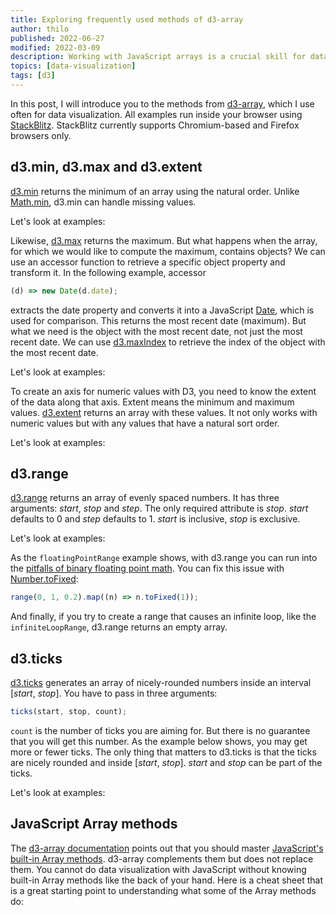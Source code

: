 ```yaml
---
title: Exploring frequently used methods of d3-array
author: thilo
published: 2022-06-27
modified: 2022-03-09
description: Working with JavaScript arrays is a crucial skill for data visualization with D3. Explore frequently used methods of d3-array in this post.
topics: [data-visualization]
tags: [d3]
---
```


<script>
  import { Tweet } from 'sveltekit-embed';
  import MinMissingValuesExample from './examples/min-missing-values/example.svelte';
  import MaxAccessorExample from './examples/max-accessor/example.svelte';
  import ExtentExample from './examples/extent/example.svelte';
  import RangeExample from './examples/range/example.svelte';
  import TicksExample from './examples/ticks/example.svelte';
</script>

In this post, I will introduce you to the methods from [d3-array](https://github.com/d3/d3-array), which I use often for data visualization. All examples run inside your browser using [StackBlitz](https://stackblitz.com/). StackBlitz currently supports Chromium-based and Firefox browsers only.

## d3.min, d3.max and d3.extent

[d3.min](https://github.com/d3/d3-array#min) returns the minimum of an array using the natural order. Unlike [Math.min](https://developer.mozilla.org/en-US/docs/Web/JavaScript/Reference/Global_Objects/Math/min), d3.min can handle missing values.

Let's look at examples:

<MinMissingValuesExample />

Likewise, [d3.max](https://github.com/d3/d3-array#max) returns the maximum. But what happens when the array, for which we would like to compute the maximum, contains objects? We can use an accessor function to retrieve a specific object property and transform it. In the following example, accessor

```js
(d) => new Date(d.date);
```

extracts the date property and converts it into a JavaScript [Date](https://developer.mozilla.org/en-US/docs/Web/JavaScript/Reference/Global_Objects/Date), which is used for comparison. This returns the most recent date (maximum). But what we need is the object with the most recent date, not just the most recent date. We can use [d3.maxIndex](https://github.com/d3/d3-array#maxIndex) to retrieve the index of the object with the most recent date.

Let's look at examples:

<MaxAccessorExample />

To create an axis for numeric values with D3, you need to know the extent of the data along that axis. Extent means the minimum and maximum values. [d3.extent](https://github.com/d3/d3-array#extent) returns an array with these values. It not only works with numeric values but with any values that have a natural sort order.

Let's look at examples:

<ExtentExample />

## d3.range

[d3.range](https://github.com/d3/d3-array#range) returns an array of evenly spaced numbers. It has three arguments: _start_, _stop_ and _step_. The only required attribute is _stop_. _start_ defaults to 0 and _step_ defaults to 1. _start_ is inclusive, _stop_ is exclusive.

Let's look at examples:

<RangeExample />

As the `floatingPointRange` example shows, with d3.range you can run into the [pitfalls of binary floating point math](https://stackoverflow.com/questions/588004/is-floating-point-math-broken). You can fix this issue with [Number.toFixed](https://developer.mozilla.org/en-US/docs/Web/JavaScript/Reference/Global_Objects/Number/toFixed):

```js
range(0, 1, 0.2).map((n) => n.toFixed(1));
```

And finally, if you try to create a range that causes an infinite loop, like the `infiniteLoopRange`, d3.range returns an empty array.

## d3.ticks

[d3.ticks](https://github.com/d3/d3-array#ticks) generates an array of nicely-rounded numbers inside an interval [_start_, _stop_]. You have to pass in three arguments:

```js
ticks(start, stop, count);
```

`count` is the number of ticks you are aiming for. But there is no guarantee that you will get this number. As the example below shows, you may get more or fewer ticks. The only thing that matters to d3.ticks is that the ticks are nicely rounded and inside [_start_, _stop_]. _start_ and _stop_ can be part of the ticks.

Let's look at examples:

<TicksExample />

## JavaScript Array methods

The [d3-array documentation](https://github.com/d3/d3-array#d3-array) points out that you should master [JavaScript's built-in Array methods](https://developer.mozilla.org/en-US/docs/Web/JavaScript/Reference/Global_Objects/Array). d3-array complements them but does not replace them. You cannot do data visualization with JavaScript without knowing built-in Array methods like the back of your hand. Here is a cheat sheet that is a great starting point to understanding what some of the Array methods do:

<Tweet tweetLink="sulco/status/1281545450273865730" />
